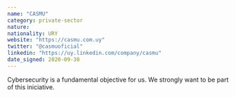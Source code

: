 ```yaml
---
name: "CASMU"
category: private-sector
nature:
nationality: URY
website: "https://casmu.com.uy"
twitter: "@casmuoficial"
linkedin: "https://uy.linkedin.com/company/casmu"
date_signed: 2020-09-30
---
```

Cybersecurity is a fundamental objective for us. We strongly want to be part of this iniciative.
